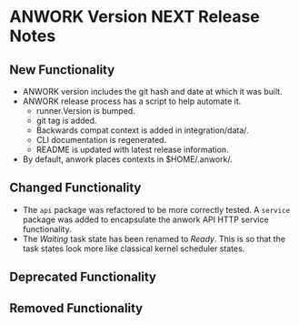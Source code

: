 # ANWORK Version NEXT Release Notes

## New Functionality
- ANWORK version includes the git hash and date at which it was built.
- ANWORK release process has a script to help automate it.
  - runner.Version is bumped.
  - git tag is added.
  - Backwards compat context is added in integration/data/.
  - CLI documentation is regenerated.
  - README is updated with latest release information.
- By default, anwork places contexts in $HOME/.anwork/.

## Changed Functionality
- The `api` package was refactored to be more correctly tested. A `service`
  package was added to encapsulate the anwork API HTTP service functionality.
- The _Waiting_ task state has been renamed to _Ready_. This is so that the
  task states look more like classical kernel scheduler states.

## Deprecated Functionality

## Removed Functionality

